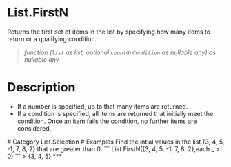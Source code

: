 ﻿# List.FirstN
Returns the first set of items in the list by specifying how many items to return or a qualifying condition.
> _function (<code>list</code> as list, optional <code>countOrCondition</code> as nullable any) as nullable any_
# Description 
<ul>
  <li>If a number is specified, up to that many items are returned. </li>
  <li>If a condition is specified, all items are returned that initially meet the condition. Once an item fails the condition, no further items are considered. </li>
 </ul>
# Category 
List.Selection
# Examples 
Find the intial values in the list {3, 4, 5, -1, 7, 8, 2} that are greater than 0.
```
List.FirstN({3, 4, 5, -1, 7, 8, 2},each _ > 0)
```
> {3, 4, 5}
***
